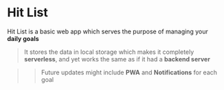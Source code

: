# Hit List

Hit List is a basic web app which serves the purpose of managing your **daily goals**

> It stores the data in local storage which makes it completely **serverless**, and yet works the same as if it had a **backend server**


>> Future updates might include **PWA** and **Notifications** for each goal
